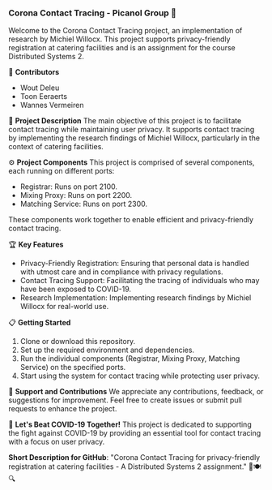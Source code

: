 ### Corona Contact Tracing - Picanol Group 🦠

Welcome to the Corona Contact Tracing project, an implementation of research by Michiel Willocx. This project supports privacy-friendly registration at catering facilities and is an assignment for the course Distributed Systems 2.

👥 **Contributors**
- Wout Deleu
- Toon Eeraerts
- Wannes Vermeiren

📝 **Project Description**
The main objective of this project is to facilitate contact tracing while maintaining user privacy. It supports contact tracing by implementing the research findings of Michiel Willocx, particularly in the context of catering facilities.

⚙️ **Project Components**
This project is comprised of several components, each running on different ports:
- Registrar: Runs on port 2100.
- Mixing Proxy: Runs on port 2200.
- Matching Service: Runs on port 2300.

These components work together to enable efficient and privacy-friendly contact tracing.

🏆 **Key Features**
- Privacy-Friendly Registration: Ensuring that personal data is handled with utmost care and in compliance with privacy regulations.
- Contact Tracing Support: Facilitating the tracing of individuals who may have been exposed to COVID-19.
- Research Implementation: Implementing research findings by Michiel Willocx for real-world use.

📋 **Getting Started**
1. Clone or download this repository.
2. Set up the required environment and dependencies.
3. Run the individual components (Registrar, Mixing Proxy, Matching Service) on the specified ports.
4. Start using the system for contact tracing while protecting user privacy.

🤝 **Support and Contributions**
We appreciate any contributions, feedback, or suggestions for improvement. Feel free to create issues or submit pull requests to enhance the project.

🦠 **Let's Beat COVID-19 Together!**
This project is dedicated to supporting the fight against COVID-19 by providing an essential tool for contact tracing with a focus on user privacy.

**Short Description for GitHub**:
"Corona Contact Tracing for privacy-friendly registration at catering facilities - A Distributed Systems 2 assignment." 🦠🍽️🔍
